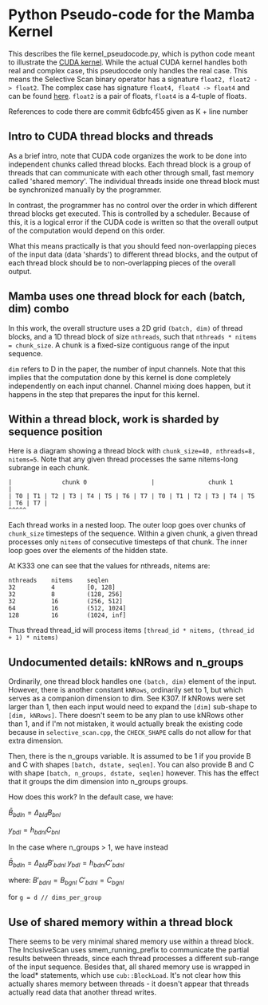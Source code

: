 # Python Pseudo-code for the Mamba Kernel

This describes the file kernel_pseudocode.py, which is python code meant to
illustrate the [CUDA kernel](./csrc/selective_scan/selective_scan_fwd_kernel.cuh).
While the actual CUDA kernel handles both real and complex case, this pseudocode only
handles the real case.  This means the Selective Scan binary operator has a signature
`float2, float2 -> float2`.  The complex case has signature `float4, float4 ->
float4` and can be found [here](./csrc/selective_scan/selective_scan_common.h#L118).
`float2` is a pair of floats, `float4` is a 4-tuple of floats.

References to code there are commit 6dbfc455 given as K + line number

## Intro to CUDA thread blocks and threads

As a brief intro, note that CUDA code organizes the work to be done into independent
chunks called thread blocks.  Each thread block is a group of threads that can
communicate with each other through small, fast memory called 'shared memory'.  The
individual threads inside one thread block must be synchronized manually by the
programmer.

In contrast, the programmer has no control over the order in which different thread
blocks get executed.  This is controlled by a scheduler.  Because of this, it is a
logical error if the CUDA code is written so that the overall output of the
computation would depend on this order.

What this means practically is that you should feed non-overlapping pieces of the
input data (data 'shards') to different thread blocks, and the output of each thread
block should be to non-overlapping pieces of the overall output.

## Mamba uses one thread block for each (batch, dim) combo

In this work, the overall structure uses a 2D grid `(batch, dim)` of thread blocks,
and a 1D thread block of size `nthreads`, such that `nthreads * nitems = chunk_size`.
A chunk is a fixed-size contiguous range of the input sequence.

`dim` refers to D in the paper, the number of input channels.  Note that this implies
that the computation done by this kernel is done completely independently on each
input channel.  Channel mixing does happen, but it happens in the step that prepares
the input for this kernel.

## Within a thread block, work is sharded by sequence position

Here is a diagram showing a thread block with `chunk_size=40, nthreads=8, nitems=5`.
Note that any given thread processes the same nitems-long subrange in each chunk.

```
|              chunk 0                  |               chunk 1                 |     
| T0 | T1 | T2 | T3 | T4 | T5 | T6 | T7 | T0 | T1 | T2 | T3 | T4 | T5 | T6 | T7 |
^^^^^
```

Each thread works in a nested loop.  The outer loop goes over chunks of `chunk_size`
timesteps of the sequence.  Within a given chunk, a given thread processes only
`nitems` of consecutive timesteps of that chunk.  The inner loop goes over the
elements of the hidden state.  

At K333 one can see that the values for nthreads, nitems are:

    nthreads    nitems    seqlen
    32          4         [0, 128] 
    32          8         (128, 256]
    32          16        (256, 512]
    64          16        (512, 1024]
    128         16        (1024, inf]

Thus thread thread_id will process items 
`[thread_id * nitems, (thread_id + 1) * nitems)`

## Undocumented details:  kNRows and n_groups

Ordinarily, one thread block handles one `(batch, dim)` element of the input.
However, there is another constant `kNRows`, ordinarily set to 1, but which serves as
a companion dimension to dim.   See K307.  If kNRows were set larger than 1, then
each input would need to expand the `[dim]` sub-shape to `[dim, kNRows]`.  There
doesn't seem to be any plan to use kNRows other than 1, and if I'm not mistaken, it
would actually break the existing code because in `selective_scan.cpp`, the
`CHECK_SHAPE` calls do not allow for that extra dimension. 

Then, there is the n_groups variable.  It is assumed to be 1 if you provide B and C
with shapes `[batch, dstate, seqlen]`.  You can also provide B and C with shape
`[batch, n_groups, dstate, seqlen]` however.  This has the effect that it groups the
dim dimension into n_groups groups.

How does this work?  In the default case, we have:

$\bar{B}_{bdln} = \Delta_{bld} B_{bnl}$

$y_{bdl} = h_{bdnl} C_{bnl}$

In the case where n_groups > 1, we have instead

$\bar{B}_{bdln} = \Delta_{bld} B'_{bdnl}$
$y_{bdl} = h_{bdnl} C'_{bdnl}$

where:
$B'_{bdnl} = B_{bgnl}$
$C'_{bdnl} = C_{bgnl}$

for `g = d // dims_per_group`


## Use of shared memory within a thread block

There seems to be very minimal shared memory use within a thread block.  The
InclusiveScan uses smem_running_prefix to communicate the partial results between
threads, since each thread processes a different sub-range of the input sequence.
Besides that, all shared memory use is wrapped in the load* statements, which use
`cub::BlockLoad`.  It's not clear how this actually shares memory between threads - it
doesn't appear that threads actually read data that another thread writes.

